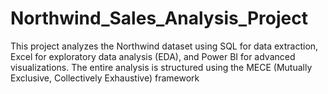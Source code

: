 # Northwind_Sales_Analysis_Project
This project analyzes the Northwind dataset using SQL for data extraction, Excel for exploratory data analysis (EDA), and Power BI for advanced visualizations. The entire analysis is structured using the MECE (Mutually Exclusive, Collectively Exhaustive) framework 
